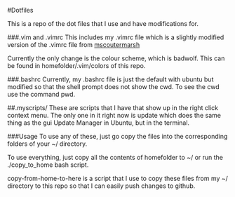 #Dotfiles

This is a repo of the dot files that I use and have modifications for.

###.vim and .vimrc
This includes my .vimrc file which is a slightly modified version of the .vimrc
file from [mscoutermarsh](https://github.com/mscoutermarsh)

Currently the only change is the colour scheme, which is badwolf. This can be
found in homefolder/.vim/colors of this repo.

###.bashrc
Currently, my .bashrc file is just the default with ubuntu but modified so that
the shell prompt does not show the cwd. To see the cwd use the command pwd.

##.myscripts/
These are scripts that I have that show up in the right click context menu. The
only one in it right now is update which does the same thing as the gui Update
Manager in Ubuntu, but in the terminal.

###Usage
To use any of these, just go copy the files into the corresponding folders of
your ~/ directory.

To use everything, just copy all the contents of homefolder to ~/ or run the
./copy_to_home bash script.

copy-from-home-to-here is a script that I use to copy these files from my ~/
directory to this repo so that I can easily push changes to github.
